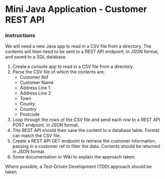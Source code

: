 # Mini Java Application - Customer REST API

### Instructions

We will need a new Java app to read in a CSV file from a directory. The contents will then need to be sent to a REST API endpoint, in JSON format, and saved to a SQL database.

1. Create a console app to read in a CSV file from a directory.
2. Parse the CSV file of which the contents are:
   * Customer Ref
   * Customer Name
   * Address Line 1
   * Address Line 2
   * Town
   * County
   * Country
   * Postcode
3. Loop through the rows of the CSV file and send each row to a REST API POST endpoint, in JSON format.
4. The REST API should then save the content to a database table. Format can match the CSV file.
5. Create a REST API GET endpoint to retrieve the customer information, passing in a customer ref to filter the data. Contents should be returned in JSON format.
6. Some documentation or Wiki to explain the approach taken.

Where possible, a Test-Driven Development (TDD) approach should be taken.